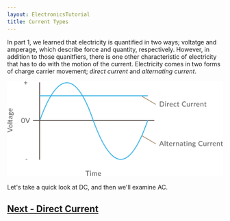 ```yaml
---
layout: ElectronicsTutorial
title: Current Types
---
```


In part 1, we learned that electricity is quantified in two ways; voltatge and amperage, which describe force and quantity, respectively. However, in addition to those quanitfiers, there is one other characteristic of electricity that has to do with the motion of the current. Electricity comes in two forms of charge carrier movement; _direct current_ and _alternating current_.

![](../AC_DC.svg)

Let's take a quick look at DC, and then we'll examine AC.

## [Next - Direct Current](../Direct_Current)

<br/>